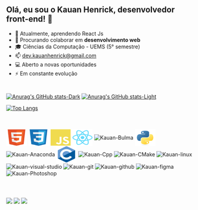 ## Olá, eu sou o Kauan Henrick, desenvolvedor front-end! 👋

- 🌱 Atualmente, aprendendo React Js
- 👯 Procurando colaborar em **desenvolvimento web**
- 🎓 Ciências da Computação - UEMS (5° semestre)
- 📫 dev.kauanhenrick@gmail.com
- 💻 Aberto a novas oportunidades
- ⚡ Em constante evolução


#

[![Anurag's GitHub stats-Dark](https://github-readme-stats.vercel.app/api?username=Kauandugi&show_icons=true&theme=github_dark#gh-dark-mode-only)](https://github.com/anuraghazra/github-readme-stats#gh-dark-mode-only)
[![Anurag's GitHub stats-Light](https://github-readme-stats.vercel.app/api?username=Kauandugi&show_icons=true&theme=default#gh-light-mode-only)](https://github.com/anuraghazra/github-readme-stats#gh-light-mode-only)
    
[![Top Langs](https://github-readme-stats.vercel.app/api/top-langs/?username=Kauandugi&layout=compact&theme=github_dark)](https://github.com/Kauandugi)
<br>

<!--![Snake animation](https://github.com/rafaballerini2/rafaballerini2/blob/output/github-contribution-grid-snake.svg)-->
<br>

<div style="display: inline_block"><br>
  <img align="center" alt="Kauan-HTML" height="45" width="55" src="https://raw.githubusercontent.com/devicons/devicon/master/icons/html5/html5-original.svg">
  <img align="center" alt="Kauan-CSS" height="45" width="55" src="https://raw.githubusercontent.com/devicons/devicon/master/icons/css3/css3-original.svg">
  <img align="center" alt="Kauan-Js" height="45" width="55" src="https://raw.githubusercontent.com/devicons/devicon/master/icons/javascript/javascript-plain.svg">
  <img align="center" alt="Kauan-React" height="45" width="55" src="https://raw.githubusercontent.com/devicons/devicon/master/icons/react/react-original.svg">
  <img align="center" alt="Kauan-Bulma" height="45" width="55" src="https://cdn.jsdelivr.net/gh/devicons/devicon/icons/bulma/bulma-plain.svg">
  <img align="center" alt="Kauan-Python" height="45" width="55" src="https://raw.githubusercontent.com/devicons/devicon/master/icons/python/python-original.svg">
  <img align="center" alt="Kauan-Anaconda" height="45" width="55" src="https://cdn.jsdelivr.net/gh/devicons/devicon/icons/anaconda/anaconda-original.svg">
  <img align="center" alt="Kauan-C" height="45" width="55" src="https://raw.githubusercontent.com/devicons/devicon/master/icons/c/c-original.svg">
  <img align="center" alt="Kauan-Cpp" height="45" width="55" src="https://cdn.jsdelivr.net/gh/devicons/devicon/icons/cplusplus/cplusplus-original.svg">
  <img align="center" alt="Kauan-CMake" height="45" width="55" src="https://cdn.jsdelivr.net/gh/devicons/devicon/icons/cmake/cmake-original.svg">
  <img align="center" alt="Kauan-linux" height="45" width="55" src="https://cdn.jsdelivr.net/gh/devicons/devicon/icons/linux/linux-original.svg">
  <img align="center" alt="Kauan-visual-studio" height="45" width="55" src="https://cdn.jsdelivr.net/gh/devicons/devicon/icons/visualstudio/visualstudio-plain.svg">
  <img align="center" alt="Kauan-git" height="45" width="55" src="https://cdn.jsdelivr.net/gh/devicons/devicon/icons/git/git-original.svg">
  <img align="center" alt="Kauan-github" height="45" width="55" src="https://cdn.jsdelivr.net/gh/devicons/devicon/icons/github/github-original.svg">
  <img align="center" alt="Kauan-figma" height="45" width="55" src="https://cdn.jsdelivr.net/gh/devicons/devicon/icons/figma/figma-original.svg">
  <img align="center" alt="Kauan-Photoshop" height="45" width="55" src="https://cdn.jsdelivr.net/gh/devicons/devicon/icons/photoshop/photoshop-plain.svg">
  
</div>
  
  #
  <br>
 
<div> 
  <a href = "mailto:dev.kauanhenrick@gmail.com" target="_blank"><img src="https://img.shields.io/badge/-Gmail-%23333?style=for-the-badge&logo=gmail&logoColor=white" target="_blank"></a>
  <a href="https://www.linkedin.com/in/kauan-henrick-790639195/" target="_blank"><img src="https://img.shields.io/badge/LinkedIn-0077B5?style=for-the-badge&logo=linkedin&logoColor=white" target="_blank"></a>
  <a href="https://github.com/Kauandugi"><img src="https://img.shields.io/badge/GitHub-100000?style=for-the-badge&logo=github&logoColor=white"></a>
  
</div>
